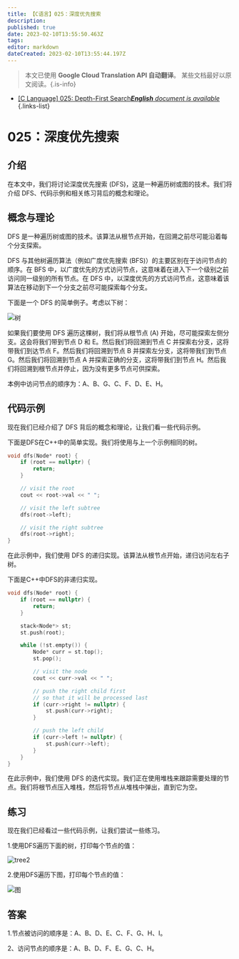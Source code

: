 ```yaml
---
title: 【C语言】025：深度优先搜索
description: 
published: true
date: 2023-02-10T13:55:50.463Z
tags: 
editor: markdown
dateCreated: 2023-02-10T13:55:44.197Z
---
```


> 本文已使用 **Google Cloud Translation API 自动翻译**。
某些文档最好以原文阅读。{.is-info}



- [[C Language] 025: Depth-First Search***English** document is available*](/en/Knowledge-base/Algorithm/c-language-025-depth-first-search)
{.links-list}


# 025：深度优先搜索

## 介绍

在本文中，我们将讨论深度优先搜索 (DFS)，这是一种遍历树或图的技术。我们将介绍 DFS、代码示例和相关练习背后的概念和理论。

## 概念与理论

DFS 是一种遍历树或图的技术。该算法从根节点开始，在回溯之前尽可能沿着每个分支探索。

DFS 与其他树遍历算法（例如广度优先搜索 (BFS)）的主要区别在于访问节点的顺序。在 BFS 中，以广度优先的方式访问节点，这意味着在进入下一个级别之前访问同一级别的所有节点。在 DFS 中，以深度优先的方式访问节点，这意味着该算法在移动到下一个分支之前尽可能探索每个分支。

下面是一个 DFS 的简单例子。考虑以下树：

![树](https://raw.githubusercontent.com/Algorithm-DataStructure-Blog/Algorithm-DataStructure-Blog.github.io/master/img/tree.png)

如果我们要使用 DFS 遍历这棵树，我们将从根节点 (A) 开始，尽可能探索左侧分支。这会将我们带到节点 D 和 E。然后我们将回溯到节点 C 并探索右分支，这将带我们到达节点 F。然后我们将回溯到节点 B 并探索左分支，这将带我们到节点 G。然后我们将回溯到节点 A 并探索正确的分支，这将带我们到节点 H。然后我们将回溯到根节点并停止，因为没有更多节点可供探索。

本例中访问节点的顺序为：A、B、G、C、F、D、E、H。

## 代码示例

现在我们已经介绍了 DFS 背后的概念和理论，让我们看一些代码示例。

下面是DFS在C++中的简单实现。我们将使用与上一个示例相同的树。

```C++
void dfs(Node* root) {
    if (root == nullptr) {
        return;
    }

    // visit the root
    cout << root->val << " ";

    // visit the left subtree
    dfs(root->left);

    // visit the right subtree
    dfs(root->right);
}
```

在此示例中，我们使用 DFS 的递归实现。该算法从根节点开始，递归访问左右子树。

下面是C++中DFS的非递归实现。

```C++
void dfs(Node* root) {
    if (root == nullptr) {
        return;
    }

    stack<Node*> st;
    st.push(root);

    while (!st.empty()) {
        Node* curr = st.top();
        st.pop();

        // visit the node
        cout << curr->val << " ";

        // push the right child first
        // so that it will be processed last
        if (curr->right != nullptr) {
            st.push(curr->right);
        }

        // push the left child
        if (curr->left != nullptr) {
            st.push(curr->left);
        }
    }
}
```

在此示例中，我们使用 DFS 的迭代实现。我们正在使用堆栈来跟踪需要处理的节点。我们将根节点压入堆栈，然后将节点从堆栈中弹出，直到它为空。

## 练习

现在我们已经看过一些代码示例，让我们尝试一些练习。

1.使用DFS遍历下面的树，打印每个节点的值：

![tree2](https://raw.githubusercontent.com/Algorithm-DataStructure-Blog/Algorithm-DataStructure-Blog.github.io/master/img/tree2.png)

2.使用DFS遍历下图，打印每个节点的值：

![图](https://raw.githubusercontent.com/Algorithm-DataStructure-Blog/Algorithm-DataStructure-Blog.github.io/master/img/graph.png)

## 答案

1.节点被访问的顺序是：A、B、D、E、C、F、G、H、I。

2、访问节点的顺序是：A、B、D、F、E、G、C、H。